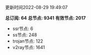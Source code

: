 更新时间2022-08-29 19:49:07

**总订阅: 64**
**总节点: 9341**
**有效节点: 2017**
- ssr节点: 6
- ss节点: 248
- trojan节点: 122
- v2ray节点: 1641
